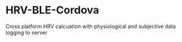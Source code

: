 # HRV-BLE-Cordova
Cross platform HRV calcuation with physiological and subjective data logging to server
